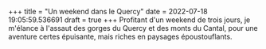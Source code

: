 +++
title = "Un weekend dans le Quercy"
date = 2022-07-18 19:05:59.536691
draft = true
+++
Profitant d'un weekend de trois jours, je m'élance à l'assaut des gorges du Quercy et des monts du Cantal, pour une aventure certes épuisante, mais riches en paysages époustouflants.
